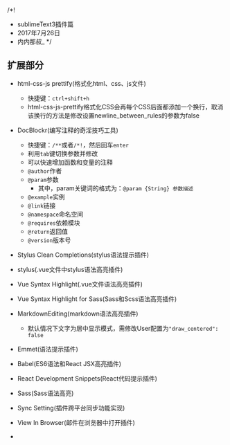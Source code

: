 /*!
 * sublimeText3插件篇
 * 2017年7月26日
 * 内内那叔_
 */

## 扩展部分

- html-css-js prettify(格式化html、css、js文件)
    +   快捷键：`ctrl+shift+h`
    +   html-css-js-prettify格式化CSS会再每个CSS后面都添加一个换行，取消该换行的方法是修改设置newline_between_rules的参数为false

- DocBlockr(编写注释的奇淫技巧工具)
    + 快捷键：`/**`或者`/*!`，然后回车`enter`
    + 利用`tab`键切换参数并修改
    + 可以快速增加函数和变量的注释
    + `@author`作者
    + `@param`参数
        * 其中，param关键词的格式为：`@param {String} 参数描述`
    + `@example`实例
    + `@link`链接
    + `@namespace`命名空间
    + `@requires`依赖模块
    + `@return`返回值
    + `@version`版本号

- Stylus Clean Completions(stylus语法提示插件)
- stylus(.vue文件中stylus语法高亮插件)
- Vue Syntax Highlight(.vue文件语法高亮插件)
- Vue Syntax Highlight for Sass(Sass和Scss语法高亮插件)
- MarkdownEditing(markdown语法高亮插件)
    + 默认情况下文字为居中显示模式，需修改User配置为`"draw_centered": false`
- Emmet(语法提示插件)
- Babel(ES6语法和React JSX高亮插件)
- React Development Snippets(React代码提示插件)
- Sass(Sass语法高亮)
- Sync Setting(插件跨平台同步功能实现)
- View In Browser(邮件在浏览器中打开插件)
- 